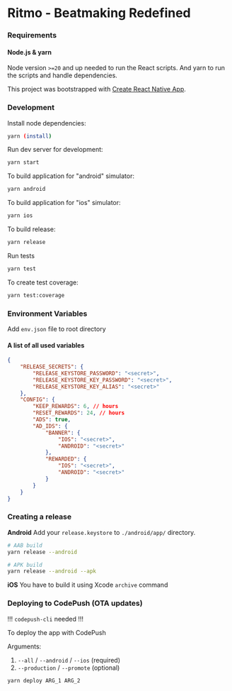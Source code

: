 # Ritmo - Beatmaking Redefined

### Requirements

#### Node.js & yarn

Node version `>=20` and up needed to run the React scripts. And yarn to run the scripts and handle dependencies.

This project was bootstrapped with [Create React Native App](https://github.com/expo/create-react-native-app).

### Development

Install node dependencies:
```sh
yarn (install)
```

Run dev server for development:
```sh
yarn start
```

To build application for "android" simulator:
```sh
yarn android
```

To build application for "ios" simulator:
```sh
yarn ios
```

To build release:
```sh
yarn release
```

Run tests
```sh
yarn test
```

To create test coverage:
```sh
yarn test:coverage
```

### Environment Variables

Add `env.json` file to root directory

#### A list of all used variables
```JSON
{
    "RELEASE_SECRETS": {
        "RELEASE_KEYSTORE_PASSWORD": "<secret>",
        "RELEASE_KEYSTORE_KEY_PASSWORD": "<secret>",
        "RELEASE_KEYSTORE_KEY_ALIAS": "<secret>"
    },
    "CONFIG": {
        "KEEP_REWARDS": 6, // hours
        "RESET_REWARDS": 24, // hours
        "ADS": true,
        "AD_IDS": {
            "BANNER": {
                "IOS": "<secret>",
                "ANDROID": "<secret>"
            },
            "REWARDED": {
                "IOS": "<secret>",
                "ANDROID": "<secret>"
            }
        }
    }
}
```

### Creating a release

**Android**
Add your `release.keystore` to `./android/app/` directory.
```sh
# AAB build
yarn release --android

# APK build
yarn release --android --apk
```

**iOS**
You have to build it using Xcode `archive` command

### Deploying to CodePush (OTA updates)
!!! `codepush-cli` needed !!!

To deploy the app with CodePush

Arguments:
1. `--all` / `--android` / `--ios` (required)
2. `--production` / `--promote` (optional)

```sh
yarn deploy ARG_1 ARG_2
```